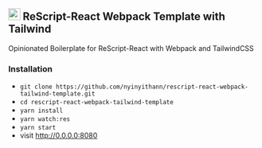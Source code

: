 ## <img src="public/brand/favicon.ico" width="24" height="24" alt="rescript logo"> ReScript-React Webpack Template with Tailwind

Opinionated Boilerplate for ReScript-React with Webpack and TailwindCSS


### Installation

- `git clone https://github.com/nyinyithann/rescript-react-webpack-tailwind-template.git`
- `cd rescript-react-webpack-tailwind-template`
- `yarn install`
- `yarn watch:res`
- `yarn start`
- visit http://0.0.0.0:8080

